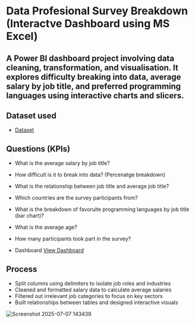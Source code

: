# Data Profesional Survey Breakdown (Interactve Dashboard using MS Excel)
## A Power BI dashboard project involving data cleaning, transformation, and visualisation. It explores difficulty breaking into data, average salary by job title, and preferred programming languages using interactive charts and slicers.

## Dataset used
- <a href="https://github.com/rahmah01-ux/Data-Analysis-Dashboard/blob/main/Power%20BI%20-%20Final%20Project.xlsx">Dataset</a>

## Questions (KPIs)
- What is the average salary by job title?
- How difficult is it to break into data? (Percenatge breakdown)
- What is the relationship between job title and average job title?
- Which countries are the survey participants from?
- What is the breakdown of favoruite programming languages by job title (bar chart)?
- What is the average age?
- How many participants took part in the survey?


- Dashboard  <a href="https://github.com/rahmah01-ux/Data-Analysis-Dashboard/blob/main/Project%201%20Survey%20Breakdown%20PDF.pdf">View Dashboard</a>

## Process
- Split columns using delimiters to isolate job roles and industries
- Cleaned and formatted salary data to calculate average salaries
- Filtered out irrelevant job categories to focus on key sectors
- Built relationships between tables and designed interactive visuals

![Screenshot 2025-07-07 143439](https://github.com/user-attachments/assets/f087ff1e-a50f-443c-bd3e-929b30e55665)

